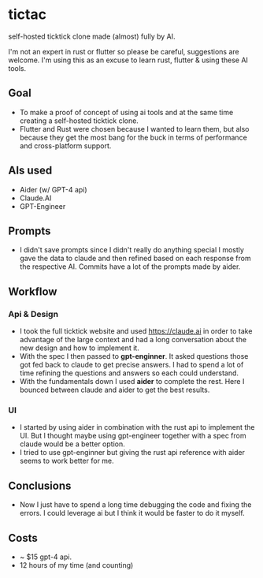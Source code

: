 # tictac 
self-hosted ticktick clone made (almost) fully by AI.

I'm not an expert in rust or flutter so please be careful, suggestions are welcome. I'm using this as an excuse to learn rust, flutter & using these AI tools. 

## Goal 
- To make a proof of concept of using ai tools and at the same time creating a self-hosted ticktick clone. 
- Flutter and Rust were chosen because I wanted to learn them, but also because they get the most bang for the buck in terms of performance and cross-platform support.

## AIs used 
- Aider (w/ GPT-4 api)
- Claude.AI 
- GPT-Engineer

## Prompts 
- I didn't save prompts since I didn't really do anything special I mostly gave the data to claude and then refined based on each response from the respective AI. Commits have a lot of the prompts made by aider.

## Workflow 
### Api & Design 
- I took the full ticktick website and used https://claude.ai in order to take advantage of the large context and had a long conversation about the new design and how to implement it. 
- With the spec I then passed to **gpt-enginner**. It asked questions those got fed back to claude to get precise answers. I had to spend a lot of time refining the questions and answers so each could understand. 
- With the fundamentals down I used **aider** to complete the rest. Here I bounced between claude and aider to get the best results.

### UI 
- I started by using aider in combination with the rust api to implement the UI. But I thought maybe using gpt-engineer together with a spec from claude would be a better option. 
- I tried to use gpt-enginner but giving the rust api reference with aider seems to work better for me. 

## Conclusions
- Now I just have to spend a long time debugging the code and fixing the errors. I could leverage ai but I think it would be faster to do it myself.
 
## Costs
- ~ $15 gpt-4 api. 
- 12 hours of my time (and counting)
